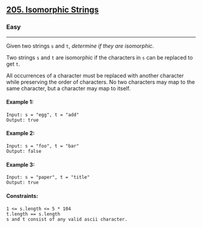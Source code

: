 [205. Isomorphic Strings](https://leetcode.com/problems/isomorphic-strings/?envType=daily-question&envId=2024-04-02)
---------------------------------------------------------------------------------------------------------------------------------------------

### Easy
---------------------------------------------------------------------------------------------------------------------------------------------

Given two strings `s` and `t`, _determine if they are isomorphic_.

Two strings `s` and `t` are isomorphic if the characters in `s` can be replaced to get `t`.

All occurrences of a character must be replaced with another character while preserving the order of characters. No two characters may map to the same character, but a character may map to itself.

#### Example 1:
```
Input: s = "egg", t = "add"
Output: true
```
#### Example 2:
```
Input: s = "foo", t = "bar"
Output: false
```
#### Example 3:
```
Input: s = "paper", t = "title"
Output: true
``` 
#### Constraints:
```
1 <= s.length <= 5 * 104
t.length == s.length
s and t consist of any valid ascii character.
```
